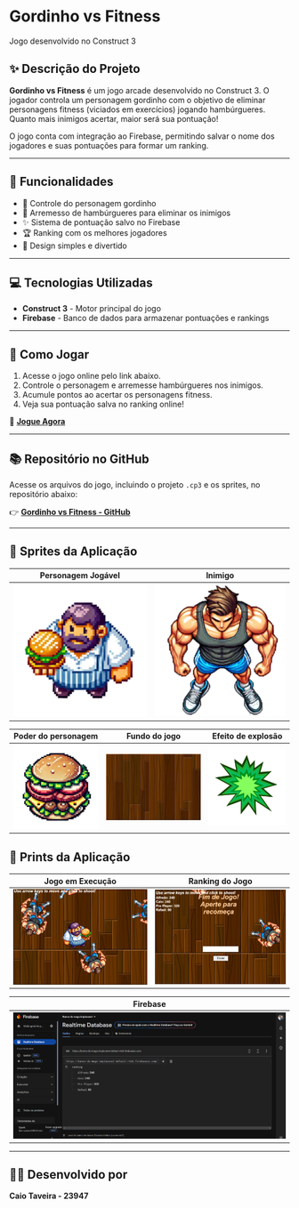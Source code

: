 # Gordinho vs Fitness

Jogo desenvolvido no Construct 3

## ✨ Descrição do Projeto

**Gordinho vs Fitness** é um jogo arcade desenvolvido no Construct 3. O jogador controla um personagem gordinho com o objetivo de eliminar personagens fitness (viciados em exercícios) jogando hambúrgueres. Quanto mais inimigos acertar, maior será sua pontuação!

O jogo conta com integração ao Firebase, permitindo salvar o nome dos jogadores e suas pontuações para formar um ranking.

---

## 🔧 Funcionalidades

- 💪 Controle do personagem gordinho
- 🍔 Arremesso de hambúrgueres para eliminar os inimigos
- ✨ Sistema de pontuação salvo no Firebase
- 🏆 Ranking com os melhores jogadores
- 🎨 Design simples e divertido

---

## 💻 Tecnologias Utilizadas

- **Construct 3** - Motor principal do jogo
- **Firebase** - Banco de dados para armazenar pontuações e rankings

---

## 📝 Como Jogar

1. Acesse o jogo online pelo link abaixo.
2. Controle o personagem e arremesse hambúrgueres nos inimigos.
3. Acumule pontos ao acertar os personagens fitness.
4. Veja sua pontuação salva no ranking online!

🔗 **[Jogue Agora](https://www.construct.net/en/free-online-games/gordinho-vs-fitness-74851/play)**

---

## 📚 Repositório no GitHub

Acesse os arquivos do jogo, incluindo o projeto `.cp3` e os sprites, no repositório abaixo:

👉 **[Gordinho vs Fitness - GitHub](https://github.com/caiotaveiraa/fat-game)**

---

## 📸 Sprites da Aplicação

| Personagem Jogável | Inimigo |
|--------------------|---------|
| ![Personagem Jogável](imagens/homem_hamburger.png) | ![Inimigo](imagens/bombado.png) |

| Poder do personagem | Fundo do jogo | Efeito de explosão |
|--------------------|--------------|----------------|
| ![Poder](imagens/hamburger.png) | ![Fundo](imagens/piso.jpg) | ![Explosão](imagens/explosao-verde.png) |


## 📸 Prints da Aplicação

| Jogo em Execução | Ranking do Jogo |
|--------------------|--------------------|
| ![Jogo](imagens/game.png) | ![Ranking](imagens/gameOver.png) |

| Firebase |
|--------------------|
| ![Firebase](imagens/firebase.png) |

---

## 👨‍🎓 Desenvolvido por

**Caio Taveira - 23947**

